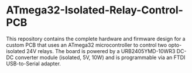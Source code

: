 # ATmega32-Isolated-Relay-Control-PCB
This repository contains the complete hardware and firmware design for a custom PCB that uses an ATmega32 microcontroller to control two opto-isolated 24V relays. The board is powered by a URB2405YMD-10WR3 DC-DC converter module (isolated, 5V, 10W) and is programmable via an FTDI USB-to-Serial adapter.
